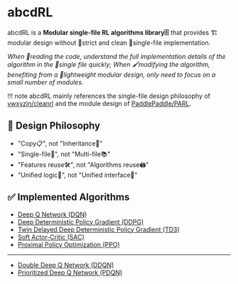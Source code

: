 # abcdRL

abcdRL is a **Modular single-file RL algorithms library🗄** that provides 🏗modular design without 🚥strict and clean 📜single-file implementation.

*When 📖reading the code, understand the full implementation details of the algorithm in the 📜single file quickly; When 🖌modifying the algorithm, benefiting from a 🍃lightweight modular design, only need to focus on a small number of modules.*

!!! note
    abcdRL mainly references the single-file design philosophy of [vwxyzjn/cleanrl](https://github.com/vwxyzjn/cleanrl/) and the module design of [PaddlePaddle/PARL](https://github.com/PaddlePaddle/PARL/).

## 🗽 Design Philosophy

- "Copy📋", not "Inheritance🧬"
- "Single-file📜", not "Multi-file📚"
- "Features reuse🛠", not "Algorithms reuse🖨"
- "Unified logic🤖", not "Unified interface🔌"

## ✅ Implemented Algorithms

- [Deep Q Network (DQN)](https://doi.org/10.1038/nature14236)
- [Deep Deterministic Policy Gradient (DDPG)](http://arxiv.org/abs/1509.02971)
- [Twin Delayed Deep Deterministic Policy Gradient (TD3)](http://arxiv.org/abs/1802.09477)
- [Soft Actor-Critic (SAC)](http://arxiv.org/abs/1801.01290)
- [Proximal Policy Optimization (PPO)](http://arxiv.org/abs/1802.09477)

---

- [Double Deep Q Network (DDQN)](http://arxiv.org/abs/1509.06461)
- [Prioritized Deep Q Network (PDQN)](http://arxiv.org/abs/1511.05952)
